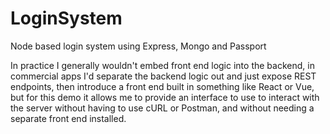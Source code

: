 # LoginSystem
Node based login system using Express, Mongo and Passport

In practice I generally wouldn't embed front end logic into the backend, in commercial apps I'd separate the backend logic out and just expose REST endpoints, then introduce a front end built in something like React or Vue, but for this demo it allows me to provide an interface to use to interact with the server without having to use cURL or Postman, and without needing a separate front end installed.